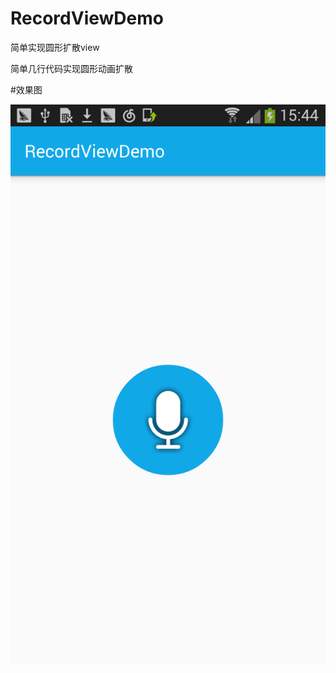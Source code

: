 # RecordViewDemo
简单实现圆形扩散view

简单几行代码实现圆形动画扩散

#效果图

![静止或者手弹起](https://github.com/DamonEle/RecordViewDemo/blob/master/screeshot/device-2017-08-04-154458.png)
